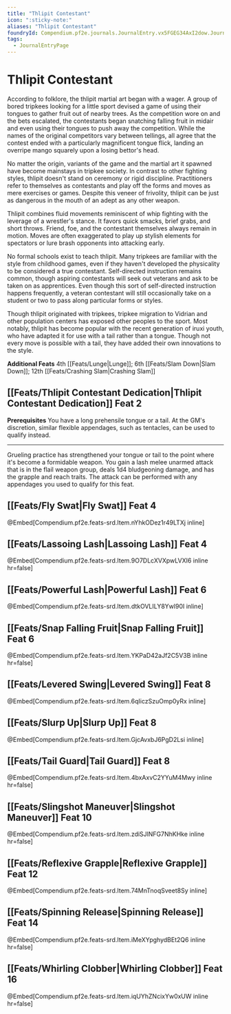 ```yaml
---
title: "Thlipit Contestant"
icon: ":sticky-note:"
aliases: "Thlipit Contestant"
foundryId: Compendium.pf2e.journals.JournalEntry.vx5FGEG34AxI2dow.JournalEntryPage.hK0lWWhPqiplWuRl
tags:
  - JournalEntryPage
---
```


# Thlipit Contestant
According to folklore, the thlipit martial art began with a wager. A group of bored tripkees looking for a little sport devised a game of using their tongues to gather fruit out of nearby trees. As the competition wore on and the bets escalated, the contestants began snatching falling fruit in midair and even using their tongues to push away the competition. While the names of the original competitors vary between tellings, all agree that the contest ended with a particularly magnificent tongue flick, landing an overripe mango squarely upon a losing bettor's head.

No matter the origin, variants of the game and the martial art it spawned have become mainstays in tripkee society. In contrast to other fighting styles, thlipit doesn't stand on ceremony or rigid discipline. Practitioners refer to themselves as contestants and play off the forms and moves as mere exercises or games. Despite this veneer of frivolity, thlipit can be just as dangerous in the mouth of an adept as any other weapon.

Thlipit combines fluid movements reminiscent of whip fighting with the leverage of a wrestler's stance. It favors quick smacks, brief grabs, and short throws. Friend, foe, and the contestant themselves always remain in motion. Moves are often exaggerated to play up stylish elements for spectators or lure brash opponents into attacking early.

No formal schools exist to teach thlipit. Many tripkees are familiar with the style from childhood games, even if they haven't developed the physicality to be considered a true contestant. Self-directed instruction remains common, though aspiring contestants will seek out veterans and ask to be taken on as apprentices. Even though this sort of self-directed instruction happens frequently, a veteran contestant will still occasionally take on a student or two to pass along particular forms or styles.

Though thlipit originated with tripkees, tripkee migration to Vidrian and other population centers has exposed other peoples to the sport. Most notably, thlipit has become popular with the recent generation of iruxi youth, who have adapted it for use with a tail rather than a tongue. Though not every move is possible with a tail, they have added their own innovations to the style.

**Additional Feats** 4th [[Feats/Lunge|Lunge]]; 6th [[Feats/Slam Down|Slam Down]]; 12th [[Feats/Crashing Slam|Crashing Slam]]

## [[Feats/Thlipit Contestant Dedication|Thlipit Contestant Dedication]] Feat 2

**Prerequisites** You have a long prehensile tongue or a tail. At the GM's discretion, similar flexible appendages, such as tentacles, can be used to qualify instead.

* * *

Grueling practice has strengthened your tongue or tail to the point where it's become a formidable weapon. You gain a lash melee unarmed attack that is in the flail weapon group, deals 1d4 bludgeoning damage, and has the grapple and reach traits. The attack can be performed with any appendages you used to qualify for this feat.

## [[Feats/Fly Swat|Fly Swat]] Feat 4

@Embed\[Compendium.pf2e.feats-srd.Item.nYhkODez1r49LTXj inline\]

## [[Feats/Lassoing Lash|Lassoing Lash]] Feat 4

@Embed\[Compendium.pf2e.feats-srd.Item.9O7DLcXVXpwLVXI6 inline hr=false\]

## [[Feats/Powerful Lash|Powerful Lash]] Feat 6

@Embed\[Compendium.pf2e.feats-srd.Item.dtkOVLILY8Ywl90I inline\]

## [[Feats/Snap Falling Fruit|Snap Falling Fruit]] Feat 6

@Embed\[Compendium.pf2e.feats-srd.Item.YKPaD42aJf2C5V3B inline hr=false\]

## [[Feats/Levered Swing|Levered Swing]] Feat 8

@Embed\[Compendium.pf2e.feats-srd.Item.6qIiczSzuOmp0yRx inline\]

## [[Feats/Slurp Up|Slurp Up]] Feat 8

@Embed\[Compendium.pf2e.feats-srd.Item.GjcAvxbJ6PgD2Lsi inline\]

## [[Feats/Tail Guard|Tail Guard]] Feat 8

@Embed\[Compendium.pf2e.feats-srd.Item.4bxAxvC2YYuM4Mwy inline hr=false\]

## [[Feats/Slingshot Maneuver|Slingshot Maneuver]] Feat 10

@Embed\[Compendium.pf2e.feats-srd.Item.zdiSJlNFG7NhKHke inline hr=false\]

## [[Feats/Reflexive Grapple|Reflexive Grapple]] Feat 12

@Embed\[Compendium.pf2e.feats-srd.Item.74MnTnoqSveet8Sy inline\]

## [[Feats/Spinning Release|Spinning Release]] Feat 14

@Embed\[Compendium.pf2e.feats-srd.Item.iMeXYpghydBEt2Q6 inline hr=false\]

## [[Feats/Whirling Clobber|Whirling Clobber]] Feat 16

@Embed\[Compendium.pf2e.feats-srd.Item.iqUYhZNcixYw0xUW inline hr=false\]